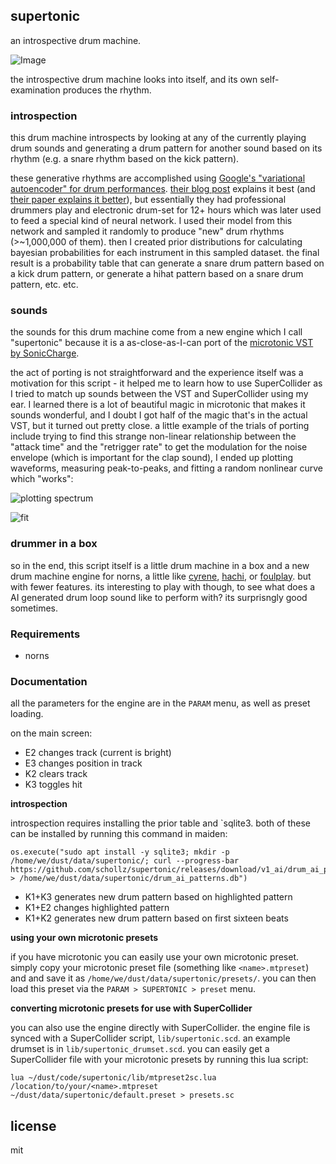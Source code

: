 ## supertonic

an introspective drum machine.

![Image](https://user-images.githubusercontent.com/6550035/120124212-22d3d680-c168-11eb-9b83-6d9b29303972.png)

the introspective drum machine looks into itself, and its own self-examination produces the rhythm.

### introspection

this drum machine introspects by looking at any of the currently playing drum sounds and generating a drum pattern for another sound based on its rhythm (e.g. a snare rhythm based on the kick pattern).

these generative rhythms are accomplished using [Google's "variational autoencoder" for drum performances](https://github.com/magenta/magenta/tree/master/magenta/models/music_vae). [their blog post](https://magenta.tensorflow.org/groovae) explains it best (and [their paper explains it better](https://arxiv.org/pdf/1803.05428.pdf)), but essentially they had professional drummers play and electronic drum-set for 12+ hours which was later used to feed a special kind of neural network. I used their model from this network and sampled it randomly to produce "new" drum rhythms (>~1,000,000 of them). then I created prior distributions for calculating bayesian probabilities for each instrument in this sampled dataset. the final result is a probability table that can generate a snare drum pattern based on a kick drum pattern, or generate a hihat pattern based on a snare drum pattern, etc. etc.


### sounds

the sounds for this drum machine come from a new engine which I call "supertonic" because it is a as-close-as-I-can port of the [microtonic VST by SonicCharge](https://soniccharge.com/microtonic). 

the act of porting is not straightforward and the experience itself was a motivation for this script - it helped me to learn how to use SuperCollider as I tried to match up sounds between the VST and SuperCollider using my ear. I learned there is a lot of beautiful magic in microtonic that makes it sounds wonderful, and I doubt I got half of the magic that's in the actual VST, but it turned out pretty close. a little example of the trials of porting include trying to find this strange non-linear relationship between the "attack time" and the "retrigger rate" to get the modulation for the noise envelope (which is important for the clap sound), I ended up plotting waveforms, measuring peak-to-peaks, and fitting a random nonlinear curve which "works":

![plotting spectrum](https://user-images.githubusercontent.com/6550035/120140273-0b5c1400-c18f-11eb-8d49-0c47e794b24b.png)


![fit](https://user-images.githubusercontent.com/6550035/120140271-0ac37d80-c18f-11eb-8cc5-9b350b9ef7d4.PNG)


### drummer in a box

so in the end, this script itself is a little drum machine in a box and a new drum machine engine for norns, a little like [cyrene](https://norns.community/authors/21echoes/cyrene), [hachi](https://norns.community/authors/pangrus/hachi), or [foulplay](https://norns.community/authors/justmat/foulplay). but with fewer features. its interesting to play with though, to see what does a AI generated drum loop sound like to perform with? its surprisngly good sometimes.

### Requirements

- norns

### Documentation

all the parameters for the engine are in the `PARAM` menu, as well as preset loading.

on the main screen:

- E2 changes track (current is bright)
- E3 changes position in track
- K2 clears track
- K3 toggles hit

**introspection** 

introspection requires installing the prior table and `sqlite3. both of these can be installed by running this command in maiden:

```
os.execute("sudo apt install -y sqlite3; mkdir -p /home/we/dust/data/supertonic/; curl --progress-bar https://github.com/schollz/supertonic/releases/download/v1_ai/drum_ai_patterns.db > /home/we/dust/data/supertonic/drum_ai_patterns.db")
```

- K1+K3 generates new drum pattern based on highlighted pattern
- K1+E2 changes highlighted pattern
- K1+K2 generates new drum pattern based on first sixteen beats

**using your own microtonic presets**

if you have microtonic you can easily use your own microtonic preset. simply copy your microtonic preset file (something like `<name>.mtpreset`) and and save it as `/home/we/dust/data/supertonic/presets/`. you can then load this preset via the `PARAM > SUPERTONIC > preset` menu.

**converting microtonic presets for use with SuperCollider**

you can also use the engine directly with SuperCollider. the engine file is synced with a SuperCollider script, `lib/supertonic.scd`. an example drumset is in `lib/supertonic_drumset.scd`. you can easily get a SuperCollider file with your microtonic presets by running this lua script:

```
lua ~/dust/code/supertonic/lib/mtpreset2sc.lua /location/to/your/<name>.mtpreset ~/dust/data/supertonic/default.preset > presets.sc
```

## license 

mit 




